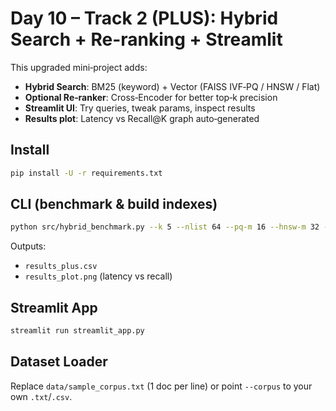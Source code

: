 # Day 10 – Track 2 (PLUS): Hybrid Search + Re-ranking + Streamlit

This upgraded mini‑project adds:
- **Hybrid Search**: BM25 (keyword) + Vector (FAISS IVF‑PQ / HNSW / Flat)
- **Optional Re‑ranker**: Cross‑Encoder for better top‑k precision
- **Streamlit UI**: Try queries, tweak params, inspect results
- **Results plot**: Latency vs Recall@K graph auto‑generated

## Install
```bash
pip install -U -r requirements.txt
```

## CLI (benchmark & build indexes)
```bash
python src/hybrid_benchmark.py --k 5 --nlist 64 --pq-m 16 --hnsw-m 32 --hnsw-ef 64 --queries 10 --use_reranker
```

Outputs:
- `results_plus.csv`
- `results_plot.png` (latency vs recall)

## Streamlit App
```bash
streamlit run streamlit_app.py
```

## Dataset Loader
Replace `data/sample_corpus.txt` (1 doc per line) or point `--corpus` to your own `.txt`/`.csv`.


